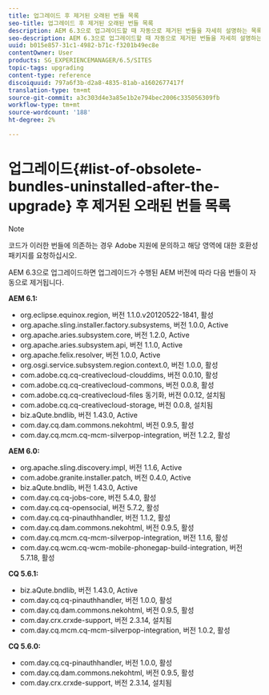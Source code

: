 ```yaml
---
title: 업그레이드 후 제거된 오래된 번들 목록
seo-title: 업그레이드 후 제거된 오래된 번들 목록
description: AEM 6.3으로 업그레이드할 때 자동으로 제거된 번들을 자세히 설명하는 목록입니다.
seo-description: AEM 6.3으로 업그레이드할 때 자동으로 제거된 번들을 자세히 설명하는 목록입니다.
uuid: b015e857-31c1-4982-b71c-f3201b49ec8e
contentOwner: User
products: SG_EXPERIENCEMANAGER/6.5/SITES
topic-tags: upgrading
content-type: reference
discoiquuid: 797a6f3b-d2a8-4835-81ab-a1602677417f
translation-type: tm+mt
source-git-commit: a3c303d4e3a85e1b2e794bec2006c335056309fb
workflow-type: tm+mt
source-wordcount: '188'
ht-degree: 2%

---
```



# 업그레이드{#list-of-obsolete-bundles-uninstalled-after-the-upgrade} 후 제거된 오래된 번들 목록

>[!NOTE]
>
>코드가 이러한 번들에 의존하는 경우 Adobe 지원에 문의하고 해당 영역에 대한 호환성 패키지를 요청하십시오.

AEM 6.3으로 업그레이드하면 업그레이드가 수행된 AEM 버전에 따라 다음 번들이 자동으로 제거됩니다.

**AEM 6.1:**

* org.eclipse.equinox.region, 버전 1.1.0.v20120522-1841, 활성
* org.apache.sling.installer.factory.subsystems, 버전 1.0.0, Active
* org.apache.aries.subsystem.core, 버전 1.2.0, Active
* org.apache.aries.subsystem.api, 버전 1.1.0, Active
* org.apache.felix.resolver, 버전 1.0.0, Active
* org.osgi.service.subsystem.region.context.0, 버전 1.0.0, 활성
* com.adobe.cq.cq-creativecloud-clouddims, 버전 0.0.10, 활성
* com.adobe.cq.cq-creativecloud-commons, 버전 0.0.8, 활성
* com.adobe.cq.cq-creativecloud-files 동기화, 버전 0.0.12, 설치됨
* com.adobe.cq.cq-creativecloud-storage, 버전 0.0.8, 설치됨
* biz.aQute.bndlib, 버전 1.43.0, Active
* com.day.cq.dam.commons.nekohtml, 버전 0.9.5, 활성
* com.day.cq.mcm.cq-mcm-silverpop-integration, 버전 1.2.2, 활성

**AEM 6.0:**

* org.apache.sling.discovery.impl, 버전 1.1.6, Active
* com.adobe.granite.installer.patch, 버전 0.4.0, Active
* biz.aQute.bndlib, 버전 1.43.0, Active
* com.day.cq.cq-jobs-core, 버전 5.4.0, 활성
* com.day.cq.cq-opensocial, 버전 5.7.2, 활성
* com.day.cq.cq-pinauthhandler, 버전 1.1.2, 활성
* com.day.cq.dam.commons.nekohtml, 버전 0.9.5, 활성
* com.day.cq.mcm.cq-mcm-silverpop-integration, 버전 1.1.6, 활성
* com.day.cq.wcm.cq-wcm-mobile-phonegap-build-integration, 버전 5.7.18, 활성

**CQ 5.6.1:**

* biz.aQute.bndlib, 버전 1.43.0, Active
* com.day.cq.cq-pinauthhandler, 버전 1.0.0, 활성
* com.day.cq.dam.commons.nekohtml, 버전 0.9.5, 활성
* com.day.crx.crxde-support, 버전 2.3.14, 설치됨
* com.day.cq.mcm.cq-mcm-silverpop-integration, 버전 1.0.2, 활성

**CQ 5.6.0:**

* com.day.cq.cq-pinauthhandler, 버전 1.0.0, 활성
* com.day.cq.dam.commons.nekohtml, 버전 0.9.5, 활성
* com.day.crx.crxde-support, 버전 2.3.14, 설치됨

